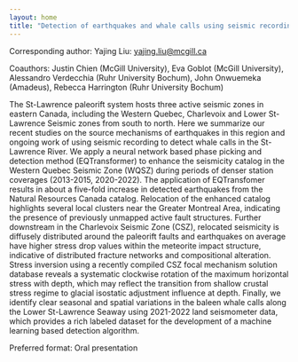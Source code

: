 ```yaml
---
layout: home
title: "Detection of earthquakes and whale calls using seismic recordings along the St-Lawrence paleorift in eastern Canada"
---
```



Corresponding author: Yajing Liu: yajing.liu@mcgill.ca

Coauthors: Justin Chien (McGill University), Eva Goblot (McGill University), Alessandro Verdecchia (Ruhr University Bochum), John Onwuemeka (Amadeus), Rebecca Harrington (Ruhr University Bochum) 

The St-Lawrence paleorift system hosts three active seismic zones in eastern Canada, including the Western Quebec, Charlevoix and Lower St-Lawrence Seismic zones from south to north. Here we summarize our recent studies on the source mechanisms of earthquakes in this region and ongoing work of using seismic recording to detect whale calls in the St-Lawrence River. We apply a neural network based phase picking and detection method (EQTransformer) to enhance the seismicity catalog in the Western Quebec Seismic Zone (WQSZ) during periods of denser station coverages (2013-2015, 2020-2022). The application of EQTransfomer results in about a five-fold increase in detected earthquakes from the Natural Resources Canada catalog. Relocation of the enhanced catalog highlights several local clusters near the Greater Montreal Area, indicating the presence of previously unmapped active fault structures. Further downstream in the Charlevoix Seismic Zone (CSZ), relocated seismicity is diffusely distributed around the paleorift faults and earthquakes on average have higher stress drop values within the meteorite impact structure, indicative of distributed fracture networks and compositional alteration. Stress inversion using a recently compiled CSZ focal mechanism solution database reveals a systematic clockwise rotation of the maximum horizontal stress with depth, which may reflect the transition from shallow crustal stress regime to glacial isostatic adjustment influence at depth. Finally, we identify clear seasonal and spatial variations in the baleen whale calls along the Lower St-Lawrence Seaway using 2021-2022 land seismometer data, which provides a rich labeled dataset for the development of a machine learning based detection algorithm.

Preferred format: Oral presentation

